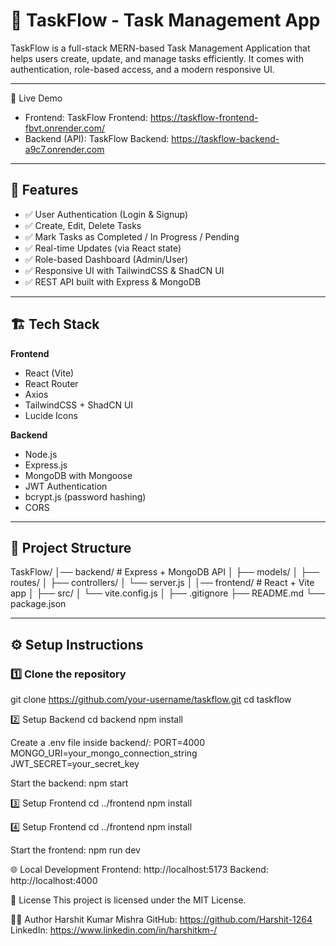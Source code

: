 # 📝 TaskFlow - Task Management App
TaskFlow is a full-stack MERN-based Task Management Application that helps users create, update, and manage tasks efficiently. It comes with authentication, role-based access, and a modern responsive UI.

---

🚀 Live Demo
- Frontend: TaskFlow Frontend: https://taskflow-frontend-fbvt.onrender.com/
- Backend (API): TaskFlow Backend: https://taskflow-backend-a9c7.onrender.com

---

## 🚀 Features
- ✅ User Authentication (Login & Signup)  
- ✅ Create, Edit, Delete Tasks  
- ✅ Mark Tasks as Completed / In Progress / Pending  
- ✅ Real-time Updates (via React state)  
- ✅ Role-based Dashboard (Admin/User)  
- ✅ Responsive UI with TailwindCSS & ShadCN UI  
- ✅ REST API built with Express & MongoDB  

---

## 🏗️ Tech Stack
**Frontend**
- React (Vite)
- React Router
- Axios
- TailwindCSS + ShadCN UI
- Lucide Icons

**Backend**
- Node.js
- Express.js
- MongoDB with Mongoose
- JWT Authentication
- bcrypt.js (password hashing)
- CORS

---

## 📂 Project Structure
TaskFlow/
│── backend/     # Express + MongoDB API
│ ├── models/
│ ├── routes/
│ ├── controllers/
│ └── server.js
│
│── frontend/     # React + Vite app
│ ├── src/
│ └── vite.config.js
│
├── .gitignore
├── README.md
└── package.json

---

## ⚙️ Setup Instructions

### 1️⃣ Clone the repository
git clone https://github.com/your-username/taskflow.git
cd taskflow

2️⃣ Setup Backend
cd backend
npm install

Create a .env file inside backend/:
PORT=4000
MONGO_URI=your_mongo_connection_string
JWT_SECRET=your_secret_key

Start the backend:
npm start

3️⃣ Setup Frontend
cd ../frontend
npm install

4️⃣ Setup Frontend
cd ../frontend
npm install

Start the frontend:
npm run dev


🌐 Local Development
Frontend: http://localhost:5173
Backend: http://localhost:4000

📜 License
This project is licensed under the MIT License.

👨‍💻 Author
Harshit Kumar Mishra
GitHub: https://github.com/Harshit-1264
LinkedIn: https://www.linkedin.com/in/harshitkm-/
